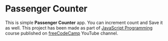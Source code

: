 # Passenger Counter

This is simple **Passenger Counter** app. You can increment count and Save it as well.
This project has been made as part of [JavaScript Programming](https://youtu.be/jS4aFq5-91M) course published on [freeCodeCamp](https://www.youtube.com/channel/UC8butISFwT-Wl7EV0hUK0BQ) YouTube channel.
